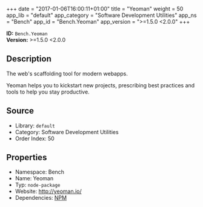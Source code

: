 ﻿+++
date = "2017-01-06T16:00:11+01:00"
title = "Yeoman"
weight = 50
app_lib = "default"
app_category = "Software Development Utilities"
app_ns = "Bench"
app_id = "Bench.Yeoman"
app_version = ">=1.5.0 <2.0.0"
+++

**ID:** `Bench.Yeoman`  
**Version:** >=1.5.0 <2.0.0  
<!--more-->

## Description
The web's scaffolding tool for modern webapps.

Yeoman helps you to kickstart new projects, prescribing best practices and tools
to help you stay productive.

## Source

* Library: `default`
* Category: Software Development Utilities
* Order Index: 50

## Properties

* Namespace: Bench
* Name: Yeoman
* Typ: `node-package`
* Website: <http://yeoman.io/>
* Dependencies: [NPM](/app/Bench.Npm)


